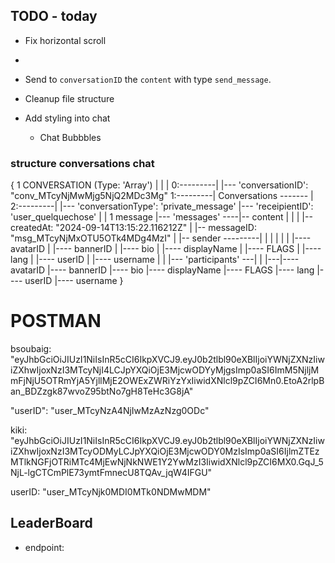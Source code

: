 ## TODO - today

- Fix horizontal scroll
-

- Send to `conversationID` the `content` with type `send_message`.
- Cleanup file structure
- Add styling into chat
	- Chat Bubbbles

### structure conversations chat

{
									1 CONVERSATION (Type: 'Array')
									   |
									   |
									   |
	0:---------|                       |--- 'conversationID': "conv_MTcyNjMwMjg5NjQ2MDc3Mg"
	1:---------| Conversations ------- |
	2:---------|                       |--- 'conversationType': 'private_message'
									   |--- 'receipientID': 'user_quelquechose'
	                                   |
									   |                  1 message
									   |--- 'messages' ----|-- content
								       |                   |
								       |                   |-- createdAt: "2024-09-14T13:15:22.116212Z"
								       |                   |-- messageID: "msg_MTcyNjMxOTU5OTk4MDg4MzI"
								       |                   |-- sender ---------|
								       |				                       |
								       |									   |
								       |									   |---- avatarID
								       |									   |---- bannerID
								       |									   |---- bio
								       |									   |---- displayName
								       |									   |---- FLAGS
								       |									   |---- lang
								       |									   |---- userID
								       |									   |---- username
									   |
									   |
									   |--- 'participants' ---|
									                          |
															  |---|---- avatarID
								        						  |---- bannerID
								        					      |---- bio
								        					      |---- displayName
								        					      |---- FLAGS
								        						  |---- lang
								        						  |---- userID
								        						  |---- username
}



# POSTMAN

bsoubaig: "eyJhbGciOiJIUzI1NiIsInR5cCI6IkpXVCJ9.eyJ0b2tlbl90eXBlIjoiYWNjZXNzIiwiZXhwIjoxNzI3MTcyNjI4LCJpYXQiOjE3MjcwODYyMjgsImp0aSI6ImM5NjljMmFjNjU5OTRmYjA5YjllMjE2OWExZWRiYzYxIiwidXNlcl9pZCI6Mn0.EtoA2rlpBan_BDZzgk87wvoZ95btNo7gH8TeHc3G8jA"

"userID": "user_MTcyNzA4NjIwMzAzNzg0ODc"

kiki: "eyJhbGciOiJIUzI1NiIsInR5cCI6IkpXVCJ9.eyJ0b2tlbl90eXBlIjoiYWNjZXNzIiwiZXhwIjoxNzI3MTcyODMyLCJpYXQiOjE3MjcwODY0MzIsImp0aSI6IjlmZTEzMTlkNGFjOTRiMTc4MjEwNjNkNWE1Y2YwMzI3IiwidXNlcl9pZCI6MX0.GqJ_5NjL-lgCTCmPlE73ymtFmnecU8TQAv_jqW4IFGU"

userID: "user_MTcyNjk0MDI0MTk0NDMwMDM"

## LeaderBoard

- endpoint:

